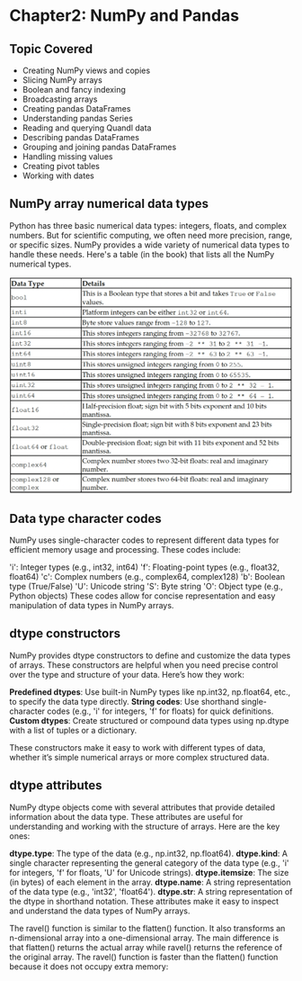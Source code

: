 # Chapter2: NumPy and Pandas

## Topic Covered
- Creating NumPy views and copies
- Slicing NumPy arrays
- Boolean and fancy indexing
- Broadcasting arrays
- Creating pandas DataFrames
- Understanding pandas Series
- Reading and querying Quandl data
- Describing pandas DataFrames
- Grouping and joining pandas DataFrames
- Handling missing values
- Creating pivot tables
- Working with dates

## NumPy array numerical data types

Python has three basic numerical data types: integers, floats, and complex numbers. But for scientific computing, we often need more precision, range, or specific sizes. NumPy provides a wide variety of numerical data types to handle these needs. Here's a table (in the book) that lists all the NumPy numerical types.

![alt text](image.png)

## Data type character codes

NumPy uses single-character codes to represent different data types for efficient memory usage and processing. These codes include:

'i': Integer types (e.g., int32, int64)
'f': Floating-point types (e.g., float32, float64)
'c': Complex numbers (e.g., complex64, complex128)
'b': Boolean type (True/False)
'U': Unicode string
'S': Byte string
'O': Object type (e.g., Python objects)
These codes allow for concise representation and easy manipulation of data types in NumPy arrays.

## dtype constructors

NumPy provides dtype constructors to define and customize the data types of arrays. These constructors are helpful when you need precise control over the type and structure of your data. Here’s how they work:

**Predefined dtypes**: Use built-in NumPy types like np.int32, np.float64, etc., to specify the data type directly.
**String codes**: Use shorthand single-character codes (e.g., 'i' for integers, 'f' for floats) for quick definitions.
**Custom dtypes**: Create structured or compound data types using np.dtype with a list of tuples or a dictionary.

These constructors make it easy to work with different types of data, whether it’s simple numerical arrays or more complex structured data.

## dtype attributes

NumPy dtype objects come with several attributes that provide detailed information about the data type. These attributes are useful for understanding and working with the structure of arrays. Here are the key ones:

**dtype.type**: The type of the data (e.g., np.int32, np.float64).
**dtype.kind**: A single character representing the general category of the data type (e.g., 'i' for integers, 'f' for floats, 'U' for Unicode strings).
**dtype.itemsize**: The size (in bytes) of each element in the array.
**dtype.name**: A string representation of the data type (e.g., 'int32', 'float64').
**dtype.str**: A string representation of the dtype in shorthand notation.
These attributes make it easy to inspect and understand the data types of NumPy arrays.

The ravel() function is similar to the flatten() function. It also transforms an n-dimensional array into a one-dimensional array. The main difference is that
flatten() returns the actual array while ravel() returns the reference of the original array. The ravel() function is faster than the flatten() function because it does not occupy extra memory: